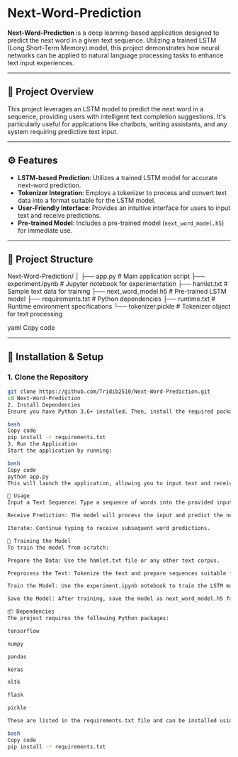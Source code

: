 # Next-Word-Prediction

**Next-Word-Prediction** is a deep learning-based application designed to predict the next word in a given text sequence. Utilizing a trained LSTM (Long Short-Term Memory) model, this project demonstrates how neural networks can be applied to natural language processing tasks to enhance text input experiences.

---

## 🧠 Project Overview

This project leverages an LSTM model to predict the next word in a sequence, providing users with intelligent text completion suggestions. It's particularly useful for applications like chatbots, writing assistants, and any system requiring predictive text input.

---

## ⚙️ Features

- **LSTM-based Prediction**: Utilizes a trained LSTM model for accurate next-word prediction.
- **Tokenizer Integration**: Employs a tokenizer to process and convert text data into a format suitable for the LSTM model.
- **User-Friendly Interface**: Provides an intuitive interface for users to input text and receive predictions.
- **Pre-trained Model**: Includes a pre-trained model (`next_word_model.h5`) for immediate use.

---

## 📁 Project Structure

Next-Word-Prediction/
│
├── app.py # Main application script
├── experiment.ipynb # Jupyter notebook for experimentation
├── hamlet.txt # Sample text data for training
├── next_word_model.h5 # Pre-trained LSTM model
├── requirements.txt # Python dependencies
├── runtime.txt # Runtime environment specifications
└── tokenizer.pickle # Tokenizer object for text processing

yaml
Copy code

---

## 🚀 Installation & Setup

### 1. Clone the Repository

```bash
git clone https://github.com/Tridib2510/Next-Word-Prediction.git
cd Next-Word-Prediction
2. Install Dependencies
Ensure you have Python 3.6+ installed. Then, install the required packages:

bash
Copy code
pip install -r requirements.txt
3. Run the Application
Start the application by running:

bash
Copy code
python app.py
This will launch the application, allowing you to input text and receive next-word predictions.

📘 Usage
Input a Text Sequence: Type a sequence of words into the provided input field.

Receive Prediction: The model will process the input and predict the next most likely word.

Iterate: Continue typing to receive subsequent word predictions.

🧪 Training the Model
To train the model from scratch:

Prepare the Data: Use the hamlet.txt file or any other text corpus.

Preprocess the Text: Tokenize the text and prepare sequences suitable for LSTM training.

Train the Model: Use the experiment.ipynb notebook to train the LSTM model.

Save the Model: After training, save the model as next_word_model.h5 for future use.

📦 Dependencies
The project requires the following Python packages:

tensorflow

numpy

pandas

keras

nltk

flask

pickle

These are listed in the requirements.txt file and can be installed using:

bash
Copy code
pip install -r requirements.txt
